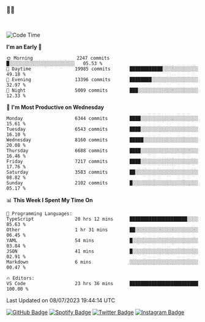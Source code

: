 ### 🤙🍺

<!-- <a href="https://github-readme-stats.vercel.app/api?username=hzak2xx&count_private=true&show_icons=true&theme=dracula">
  <img align="center" src="https://github-readme-stats.vercel.app/api?username=hzak2xx&count_private=true&show_icons=true&theme=dracula" />
</a>
</br> -->
</br>

<!--START_SECTION:waka-->
![Code Time](http://img.shields.io/badge/Code%20Time-2%2C637%20hrs%2041%20mins-blue)

**I'm an Early 🐤** 

```text
🌞 Morning                2247 commits        █░░░░░░░░░░░░░░░░░░░░░░░░   05.53 % 
🌆 Daytime                19985 commits       ████████████░░░░░░░░░░░░░   49.18 % 
🌃 Evening                13396 commits       ████████░░░░░░░░░░░░░░░░░   32.97 % 
🌙 Night                  5009 commits        ███░░░░░░░░░░░░░░░░░░░░░░   12.33 % 
```
📅 **I'm Most Productive on Wednesday** 

```text
Monday                   6344 commits        ████░░░░░░░░░░░░░░░░░░░░░   15.61 % 
Tuesday                  6543 commits        ████░░░░░░░░░░░░░░░░░░░░░   16.10 % 
Wednesday                8160 commits        █████░░░░░░░░░░░░░░░░░░░░   20.08 % 
Thursday                 6688 commits        ████░░░░░░░░░░░░░░░░░░░░░   16.46 % 
Friday                   7217 commits        ████░░░░░░░░░░░░░░░░░░░░░   17.76 % 
Saturday                 3583 commits        ██░░░░░░░░░░░░░░░░░░░░░░░   08.82 % 
Sunday                   2102 commits        █░░░░░░░░░░░░░░░░░░░░░░░░   05.17 % 
```


📊 **This Week I Spent My Time On** 

```text
💬 Programming Languages: 
TypeScript               20 hrs 12 mins      █████████████████████░░░░   85.63 % 
Other                    1 hr 31 mins        ██░░░░░░░░░░░░░░░░░░░░░░░   06.45 % 
YAML                     54 mins             █░░░░░░░░░░░░░░░░░░░░░░░░   03.84 % 
JSON                     41 mins             █░░░░░░░░░░░░░░░░░░░░░░░░   02.91 % 
Markdown                 6 mins              ░░░░░░░░░░░░░░░░░░░░░░░░░   00.47 % 

🔥 Editors: 
VS Code                  23 hrs 36 mins      █████████████████████████   100.00 % 
```


 Last Updated on 08/07/2023 19:44:14 UTC
<!--END_SECTION:waka-->

[![GitHub Badge](https://img.shields.io/badge/GitHub-100000?style=for-the-badge&logo=github&logoColor=white)](https://github.com/hzak2xx)
[![Spotify Badge](https://img.shields.io/badge/Spotify-1ED760?&style=for-the-badge&logo=spotify&logoColor=white)](https://open.spotify.com/user/uf90s6sbbh75a1mt44clkhkvf)
[![Twitter Badge](https://img.shields.io/badge/Twitter-1DA1F2?style=for-the-badge&logo=twitter&logoColor=white)](https://twitter.com/hzak2xx)
[![Instagram Badge](https://img.shields.io/badge/Instagram-E4405F?style=for-the-badge&logo=instagram&logoColor=white)](https://www.instagram.com/hzak2xx/)
